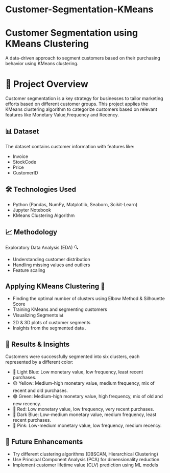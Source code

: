 # Customer-Segmentation-KMeans

# Customer Segmentation using KMeans Clustering
A data-driven approach to segment customers based on their purchasing behavior using KMeans clustering.

# 📌 Project Overview
Customer segmentation is a key strategy for businesses to tailor marketing efforts based on different customer groups. This project applies the KMeans clustering algorithm to categorize customers based on relevant features like Monetary Value,Frequency and Recency.

## 📊 Dataset
The dataset contains customer information with features like:
- Invoice
- StockCode
- Price
- CustomerID


## 🛠️ Technologies Used
- Python (Pandas, NumPy, Matplotlib, Seaborn, Scikit-Learn)
- Jupyter Notebook
- KMeans Clustering Algorithm

## 📈 Methodology
Exploratory Data Analysis (EDA) 🔍

- Understanding customer distribution
- Handling missing values and outliers
- Feature scaling 

## Applying KMeans Clustering 🤖

- Finding the optimal number of clusters using Elbow Method & Silhouette Score
- Training KMeans and segmenting customers
- Visualizing Segments 📊
- 2D & 3D plots of customer segments
- Insights from the segmented data
.

## 📌 Results & Insights
Customers were successfully segmented into six clusters, each represented by a different color:

- 🔵 Light Blue: Low monetary value, low frequency, least recent purchases.
- 🟡 Yellow: Medium-high monetary value, medium frequency, mix of recent and old purchases.
- 🟢 Green: Medium-high monetary value, high frequency, mix of old and new recency.
- 🔴 Red: Low monetary value, low frequency, very recent purchases.
- 🔵 Dark Blue: Low-medium monetary value, medium frequency, least recent purchases.
- 🌸 Pink: Low-medium monetary value, low frequency, medium recency.

## 📌 Future Enhancements
- Try different clustering algorithms (DBSCAN, Hierarchical Clustering)
- Use Principal Component Analysis (PCA) for dimensionality reduction
- Implement customer lifetime value (CLV) prediction using ML models


